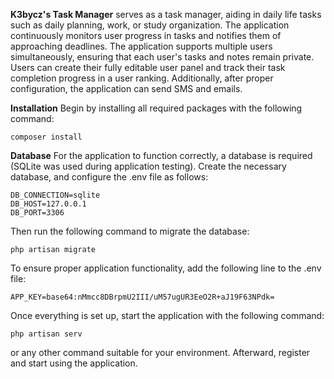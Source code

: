 **K3bycz's Task Manager**
serves as a task manager, aiding in daily life tasks such as daily planning, work, or study organization. The application continuously monitors user progress in tasks and notifies them of approaching deadlines. 
The application supports multiple users simultaneously, ensuring that each user's tasks and notes remain private. Users can create their fully editable user panel and track their task completion progress in a user ranking. 
Additionally, after proper configuration, the application can send SMS and emails.

**Installation**
Begin by installing all required packages with the following command:
``` 
composer install
```

**Database**
For the application to function correctly, a database is required (SQLite was used during application testing). 
Create the necessary database, and configure the .env file as follows:
```
DB_CONNECTION=sqlite
DB_HOST=127.0.0.1
DB_PORT=3306
```

Then run the following command to migrate the database:
```
php artisan migrate
```

To ensure proper application functionality, add the following line to the .env file:
```
APP_KEY=base64:nMmcc8DBrpmU2III/uM57ugUR3EeO2R+aJ19F63NPdk=
```

Once everything is set up, start the application with the following command:
```
php artisan serv
```
or any other command suitable for your environment. Afterward, register and start using the application.
